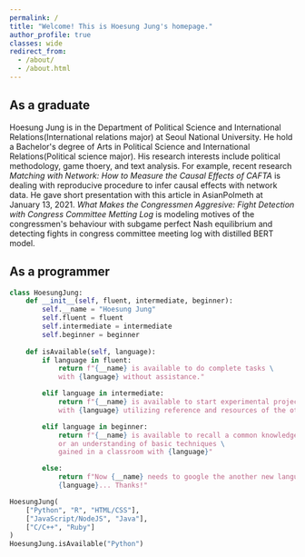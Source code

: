 ```yaml
---
permalink: /
title: "Welcome! This is Hoesung Jung's homepage."
author_profile: true
classes: wide
redirect_from: 
  - /about/
  - /about.html
---
```


## As a graduate

Hoesung Jung is in the Department of Political Science and International Relations(International relations major) at Seoul National University. He hold a Bachelor's degree of Arts in Political Science and International Relations(Political science major). His research interests include political methodology, game thoery, and text analysis. For example, recent research *Matching with Network: How to Measure the Causal Effects of CAFTA* is dealing with reproducive procedure to infer causal effects with network data. He gave short presentation with this article in AsianPolmeth at January 13, 2021. *What Makes the Congressmen Aggresive: Fight Detection with Congress Committee Metting Log* is modeling motives of the congressmen's behaviour with subgame perfect Nash equilibrium and detecting fights in congress committee meeting log with distilled BERT model. 

## As a programmer 

```python
class HoesungJung:
    def __init__(self, fluent, intermediate, beginner):
        self.__name = "Hoesung Jung"
        self.fluent = fluent
        self.intermediate = intermediate
        self.beginner = beginner
    
    def isAvailable(self, language):
        if language in fluent:
            return f"{__name} is available to do complete tasks \
            with {language} without assistance."

        elif language in intermediate:
            return f"{__name} is available to start experimental projects \
            with {language} utilizing reference and resources of the others."

        elif language in beginner:
            return f"{__name} is available to recall a common knowledge \
            or an understanding of basic techniques \
            gained in a classroom with {language}"

        else:
            return f"Now {__name} needs to google the another new language \
            {language}... Thanks!"

HoesungJung(
    ["Python", "R", "HTML/CSS"], 
    ["JavaScript/NodeJS", "Java"], 
    ["C/C++", "Ruby"]
)
HoesungJung.isAvailable("Python")
```
